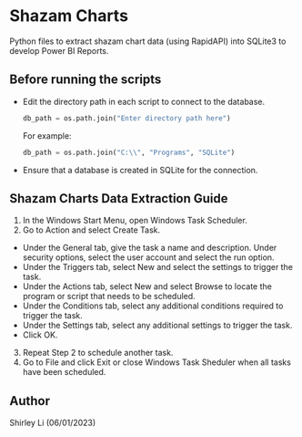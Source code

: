 # Shazam Charts
Python files to extract shazam chart data (using RapidAPI) into SQLite3 to develop Power BI Reports.

## Before running the scripts
- Edit the directory path in each script to connect to the database.
  ```python
  db_path = os.path.join("Enter directory path here")
  ```
  For example:
  ```python
  db_path = os.path.join("C:\\", "Programs", "SQLite")
- Ensure that a database is created in SQLite for the connection.

## Shazam Charts Data Extraction Guide

1.	In the Windows Start Menu, open Windows Task Scheduler.
2.	Go to Action and select Create Task.
- Under the General tab, give the task a name and description. Under security options, select the user account and select the run option.
- Under the Triggers tab, select New and select the settings to trigger the task.
- Under the Actions tab, select New and select Browse to locate the program or script that needs to be scheduled.
- Under the Conditions tab, select any additional conditions required to trigger the task.
- Under the Settings tab, select any additional settings to trigger the task.
- Click OK.
3.	Repeat Step 2 to schedule another task.
4.	Go to File and click Exit or close Windows Task Sheduler when all tasks have been scheduled.

## Author
Shirley Li (06/01/2023)
